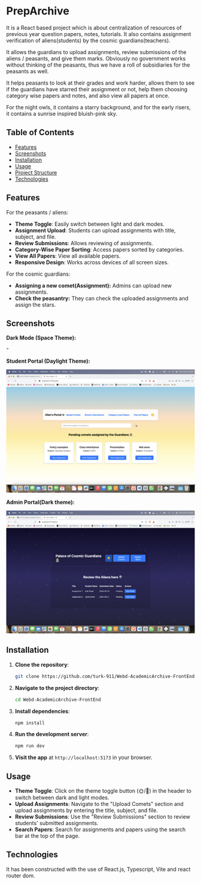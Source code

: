 # PrepArchive

It is a React based project which is about centralization of resources of previous year question papers, notes, tutorials. It also contains assignment verification of aliens(students) by the cosmic guardians(teachers).

It allows the guardians to upload assignments, review submissions of the aliens / peasants, and give them marks. Obviously no government works without thinking of the peasants, thus we have a roll of subsidiaries for the peasants as well.

It helps peasants to look at their grades and work harder, allows them to see if the guardians have starred their assignment or not, help them choosing category wise papers and notes, and also view all papers at once.

For the night owls, it contains a starry background, and for the early risers, it contains a sunrise inspired bluish-pink sky.

## Table of Contents

- [Features](#features)
- [Screenshots](#screenshots)
- [Installation](#installation)
- [Usage](#usage)
- [Project Structure](#project-structure)
- [Technologies](#technologies)

## Features

For the peasants / aliens:

- **Theme Toggle**: Easily switch between light and dark modes.
- **Assignment Upload**: Students can upload assignments with title, subject, and file.
- **Review Submissions**: Allows reviewing of assignments.
- **Category-Wise Paper Sorting**: Access papers sorted by categories.
- **View All Papers**: View all available papers.
- **Responsive Design**: Works across devices of all screen sizes.

For the cosmic guardians:

* **Assigning a new comet(Assignment):** Admins can upload new assignments.
* **Check the peasantry:** They can check the uploaded assignments and assign the stars.

## Screenshots

**Dark Mode (Space Theme):**

`"`

**Student Portal (Daylight Theme):**

![1725876689277](image/README/1725876689277.png)

**Admin Portal(Dark theme):**

![1725876709179](image/README/1725876709179.png)

## Installation

1. **Clone the repository**:

   ```bash
   git clone https://github.com/turk-911/Webd-AcademicArchive-FrontEnd.git
   ```
2. **Navigate to the project directory**:

   ```bash
   cd Webd-AcademicArchive-FrontEnd
   ```
3. **Install dependencies**:

   ```bash
   npm install
   ```
4. **Run the development server**:

   ```bash
   npm run dev
   ```
5. **Visit the app** at `http://localhost:5173` in your browser.

## Usage

- **Theme Toggle**: Click on the theme toggle button (🌞/🌝) in the header to switch between dark and light modes.
- **Upload Assignments**: Navigate to the "Upload Comets" section and upload assignments by entering the title, subject, and file.
- **Review Submissions**: Use the "Review Submissions" section to review students' submitted assignments.
- **Search Papers**: Search for assignments and papers using the search bar at the top of the page.


## Technologies

It has been constructed with the use of React.js, Typescript, Vite and react router dom.
